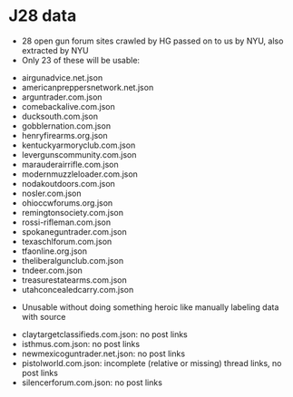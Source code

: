 # J28 data
* 28 open gun forum sites crawled by HG passed on to us by NYU, also extracted by NYU
* Only 23 of these will be usable:
- airgunadvice.net.json
- americanpreppersnetwork.net.json
- arguntrader.com.json
- comebackalive.com.json
- ducksouth.com.json
- gobblernation.com.json
- henryfirearms.org.json
- kentuckyarmoryclub.com.json
- levergunscommunity.com.json
- marauderairrifle.com.json
- modernmuzzleloader.com.json
- nodakoutdoors.com.json
- nosler.com.json
- ohioccwforums.org.json
- remingtonsociety.com.json
- rossi-rifleman.com.json
- spokaneguntrader.com.json
- texaschlforum.com.json
- tfaonline.org.json
- theliberalgunclub.com.json
- tndeer.com.json
- treasurestatearms.com.json
- utahconcealedcarry.com.json
* Unusable without doing something heroic like manually labeling data with source
- claytargetclassifieds.com.json: no post links
- isthmus.com.json: no post links
- newmexicoguntrader.net.json: no post links
- pistolworld.com.json: incomplete (relative or missing) thread links, no post links
- silencerforum.com.json: no post links

